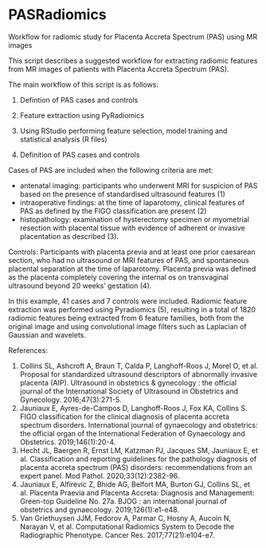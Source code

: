 # PASRadiomics
Workflow for radiomic study for Placenta Accreta Spectrum (PAS) using MR images

This script describes a suggested workflow for extracting radiomic features from MR images of patients with Placenta Accreta Spectrum (PAS).

The main workflow of this script is as follows:

1. Defintion of PAS cases and controls
2. Feature extraction using PyRadiomics 
3. Using RStudio performing feature selection, model training and statistical analysis (R files)

1. Definition of PAS cases and controls

Cases of PAS are included when the following criteria are met:

- antenatal imaging: participants who underwent MRI for suspicion of PAS based on the presence of standardised ultrasound features (1)
- intraoperative findings: at the time of laparotomy, clinical features of PAS as defined by the FIGO classification are present (2)
- histopathology: examination of hysterectomy specimen or myometrial resection with placental tissue with evidence of adherent or invasive placentation as described (3).

Controls: Participants with placenta previa and at least one prior caesarean section, who had no ultrasound or MRI features of PAS, and spontaneous placental separation at the time of laparotomy. 
Placenta previa was defined as the placenta completely covering the internal os on transvaginal ultrasound beyond 20 weeks’ gestation (4).

In this example, 41 cases and 7 controls were included. Radiomic feature extraction was performed using Pyradiomics (5), resulting in a total of 1820 radiomic features being extracted from 6 feature families, both from the original image and using convolutional image filters such as Laplacian of Gaussian and wavelets.




References:

1. Collins SL, Ashcroft A, Braun T, Calda P, Langhoff-Roos J, Morel O, et al. Proposal for standardized ultrasound descriptors of abnormally invasive placenta (AIP). Ultrasound in obstetrics & gynecology : the official journal of the International Society of Ultrasound in Obstetrics and Gynecology. 2016;47(3):271-5.
2. Jauniaux E, Ayres-de-Campos D, Langhoff-Roos J, Fox KA, Collins S. FIGO classification for the clinical diagnosis of placenta accreta spectrum disorders. International journal of gynaecology and obstetrics: the official organ of the International Federation of Gynaecology and Obstetrics. 2019;146(1):20-4.
3. Hecht JL, Baergen R, Ernst LM, Katzman PJ, Jacques SM, Jauniaux E, et al. Classification and reporting guidelines for the pathology diagnosis of placenta accreta spectrum (PAS) disorders: recommendations from an expert panel. Mod Pathol. 2020;33(12):2382-96.
4. Jauniaux E, Alfirevic Z, Bhide AG, Belfort MA, Burton GJ, Collins SL, et al. Placenta Praevia and Placenta Accreta: Diagnosis and Management: Green-top Guideline No. 27a. BJOG : an international journal of obstetrics and gynaecology. 2019;126(1):e1-e48.
5. Van Griethuysen JJM, Fedorov A, Parmar C, Hosny A, Aucoin N, Narayan V, et al. Computational Radiomics System to Decode the Radiographic Phenotype. Cancer Res. 2017;77(21):e104-e7.
